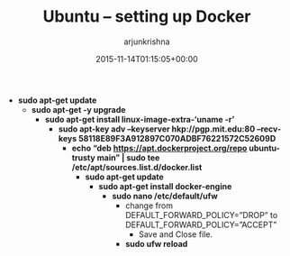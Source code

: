 ﻿---
id: 32
title: 'Ubuntu &ndash; setting up Docker'
date: 2015-11-14T01:15:05+00:00
author: arjunkrishna
layout: post
guid: http://blog.arjunkrishna.us/?p=32
permalink: /2015/11/14/ubuntusetting-up-docker/
categories:
  - docker
  - how-to
  - ubuntu
---
  * **sudo apt-get update** 
      * **sudo apt-get -y upgrade** 
          * **sudo apt-get install linux-image-extra-&#8216;uname -r&#8217;** 
              * **sudo apt-key adv &#8211;keyserver hkp://pgp.mit.edu:80 &#8211;recv-keys 58118E89F3A912897C070ADBF76221572C52609D** 
                  * **echo &#8220;deb https://apt.dockerproject.org/repo ubuntu-trusty main&#8221; | sudo tee /etc/apt/sources.list.d/docker.list** 
                      * **sudo apt-get update** 
                          * **sudo apt-get install docker-engine** 
                              * **sudo nano /etc/default/ufw** 
                                  * change from DEFAULT\_FORWARD\_POLICY=&#8221;DROP&#8221; to DEFAULT\_FORWARD\_POLICY=&#8221;ACCEPT&#8221; 
                                      * Save and Close file. </ul> 
                                      * **sudo ufw reload** </ul>
